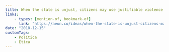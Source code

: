```yaml
---
title: When the state is unjust, citizens may use justifiable violence
links:
    - types: [mention-of, bookmark-of]
      link: "https://aeon.co/ideas/when-the-state-is-unjust-citizens-may-use-justifiable-violence"
date: "2018-12-15"
customTags:
    - Política
    - Ética
---
```

